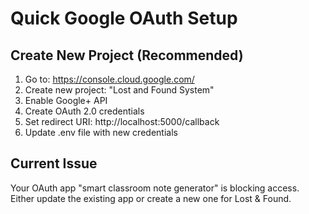 # Quick Google OAuth Setup

## Create New Project (Recommended)
1. Go to: https://console.cloud.google.com/
2. Create new project: "Lost and Found System"
3. Enable Google+ API
4. Create OAuth 2.0 credentials
5. Set redirect URI: http://localhost:5000/callback
6. Update .env file with new credentials

## Current Issue
Your OAuth app "smart classroom note generator" is blocking access.
Either update the existing app or create a new one for Lost & Found.